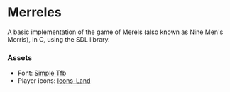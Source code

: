# Merreles

A basic implementation of the game of Merels (also known as Nine Men's Morris), in C, using the SDL library.

### Assets

* Font: [Simple Tfb](http://www.dafont.com/simple-tfb.font)
* Player icons: [Icons-Land](http://www.icons-land.com)

